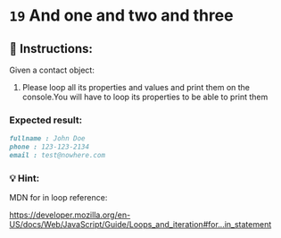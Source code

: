 # `19` And one and two and three

## 📝 Instructions:

Given a contact object:

1. Please loop all its properties and values and print them on the console.You will have to loop its properties to be able to print them

### Expected result:

```md
fullname : John Doe
phone : 123-123-2134
email : test@nowhere.com
```

### 💡 Hint:

MDN for in loop reference:

https://developer.mozilla.org/en-US/docs/Web/JavaScript/Guide/Loops_and_iteration#for...in_statement